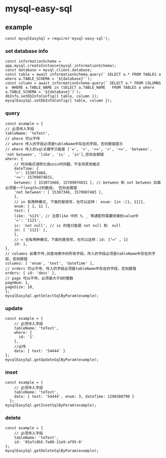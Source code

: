 <!--
 * @Description: 
 * @Author: zhongshuai
 * @Date: 2019-05-26 17:36:36
 * @LastEditors: zhongshuai
 * @LastEditTime: 2019-05-26 17:55:05
 -->
# mysql-easy-sql

## example
    const mysqlEasySql = require('mysql-easy-sql');

### set database info
    const informationSchema = app.mysql.createInstance(mysql.informationSchema);
    const database = mysql.client.database;
    const table = await informationSchema.query(` SELECT a.* FROM TABLES a where a.TABLE_SCHEMA = '${database}'`);
    const column = await informationSchema.query(` SELECT a.* FROM COLUMNS a  WHERE a.TABLE_NAME in (SELECT a.TABLE_NAME   FROM TABLES a where a.TABLE_SCHEMA = '${database}')`);
    dbInfo.setDbInfoConfig({ table, column });
    mysqlEasySql.setDbInfoConfig({ table, column });

### query
    const example = {
    // 必须传入字段
    tableName: 'teTest',
    // where 可以不传
    // where 传入的字段必须是tableName中存在的字段，否则报错提示
    // where 传入的sql关键字只能是 ['=', '>', '>=', '<', '<=', 'between', 'not between', 'like', 'is' , 'in'],否则会报错
    where: {
        // 时间格式请转化成unix时间戳，不支持其他格式
        dateTime: {
        '>': 153073468,
        '<=': 15709074831,
        between: [ 153073468, 15709074831 ], // between 和 not between 后面必须是一个length=2的数组， 否则会报错
        'not between': [ 15307346, 1570907483 ],
        },
        // in 有两种模式, 下面的是简写，也可以这样： enum: {in :[1, 11]},
        enum: [ 1, 11 ],
        text: {
        like: '%11%', // 注意like 中的 %、_ 等通配符需要拼接到value中
        '=': '1121',
        is: 'not null', // is 的值只能是 not null 和  null
        in: [ '1121' ],
        },
        // = 也有两种模式，下面的是简写，也可以这样：id: {"=" , 1}
        id: 1,
    },
    // columns 如果不传,则查询表中的所有字段，传入的字段必须是tableName中存在的字段，否则报错
    columns: [ 'enum', 'text', 'dateTime' ],
    // orders 可以不传，传入的字段必须是tableName中存在的字段，否则报错
    orders: { id: 'desc' },
    // page 可以不传，必须是大于0的整数
    pageNum: 1,
    pageSize: 10,
    };
    mysqlEasySql.getSelectSqlByParam(example);

### update 
    const example = {
        // 必须传入字段
        tableName: 'teTest',
        where: {
          id: '1'
        },
        //必传
        data: { text: '54444' }
    };
    mysqlEasySql.getUpdateSqlByParam(example);

### inset   
    const example = {
        // 必须传入字段
        tableName: 'teTest',
        data: { text: '54444', enum: 3, dateTime: 1298388790 }
      };
    mysqlEasySql.getInsetSqlByParam(example);

### delete
    const example = {
        // 必须传入字段
        tableName: 'teTest',
        id: '85afc8b5-7e08-11e9-af95-0'
    };
    mysqlEasySql.getDeleteSqlByParam(example);




